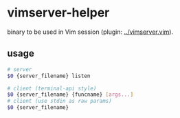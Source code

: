 # vimserver-helper
binary to be used in Vim session (plugin: [../vimserver.vim](../vimserver.vim)).

## usage
```sh
# server
$0 {server_filename} listen

# client (terminal-api style)
$0 {server_filename} {funcname} [args...]
# client (use stdin as raw params)
$0 {server_filename}
```

